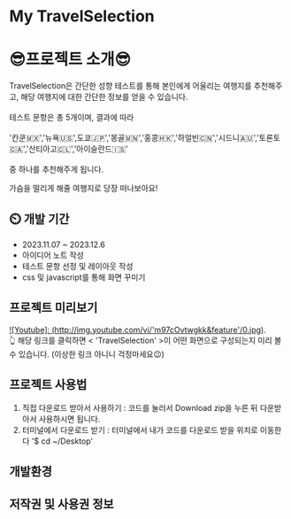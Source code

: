 # My TravelSelection

# 😎프로젝트 소개😎

TravelSelection은 간단한 성향 테스트를 통해 본인에게 어울리는 여행지를 추천해주고, 해당 여행지에 대한 간단한 정보를 얻을 수 있습니다. 
<br><br>
테스트 문항은 총 5개이며, 결과에 따라<br><br> '칸쿤🇲🇽','뉴욕🇺🇸',도쿄🇯🇵','몽골🇲🇳','홍콩🇭🇰','하얼빈🇨🇳','시드니🇦🇺','토론토🇨🇦','산티아고🇨🇱','아이슬란드🇮🇸'<br><br> 중 하나를 추천해주게 됩니다.<br>

가슴을 떨리게 해줄 여행지로 당장 떠나보아요! 

## ⏲️ 개발 기간  
- 2023.11.07 ~ 2023.12.6
- 아이디어 노트 작성
- 테스트 문항 선정 및 레이아웃 작성
- css 및 javascript를 통해 화면 꾸미기


## 프로젝트 미리보기 
[![Youtube]: (http://img.youtube.com/vi/'m97cOvtwgkk&feature'/0.jpg)](https://youtu.be/m97cOvtwgkk?si=pJT8zeEdXLFTPJEf).<br>
👆 해당 링크를 클릭하면 < 'TravelSelection' >이 어떤 화면으로 구성되는지 미리 볼 수 있습니다. (이상한 링크 아니니 걱정마세요😉)


## 프로젝트 사용법 
1. 직접 다운로드 받아서 사용하기 : 코드를 눌러서 Download zip을 누른 뒤 다운받아서 사용하시면 됩니다.
2. 터미널에서 다운로드 받기 :
   터미널에서 내가 코드를 다운로드 받을 위치로 이동한다 '$ cd ~/Desktop'


## 개발환경 

## 저작권 및 사용권 정보


[color-palette]:https://webgradients.com/
[progress-bar]:https://freefrontend.com/css-progress-bars/
